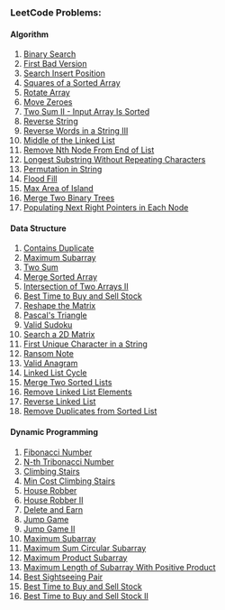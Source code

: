 ### LeetCode Problems:
#### Algorithm
1. [Binary Search](https://github.com/sijuv3/PracticeProject/blob/main/src/main/java/practice/BinarySearch.java)
2. [First Bad Version](https://github.com/sijuv3/PracticeProject/blob/main/src/main/java/practice/FirstBadVersion.java)
3. [Search Insert Position](https://github.com/sijuv3/PracticeProject/blob/main/src/main/java/practice/SearchInsertPosition.java)
4. [Squares of a Sorted Array](https://github.com/sijuv3/PracticeProject/blob/main/src/main/java/practice/SquaresArray.java)
5. [Rotate Array](https://github.com/sijuv3/PracticeProject/blob/main/src/main/java/practice/RotateArray.java)
6. [Move Zeroes](https://github.com/sijuv3/PracticeProject/blob/main/src/main/java/practice/MoveZeroes.java)
7. [Two Sum II - Input Array Is Sorted](https://github.com/sijuv3/PracticeProject/blob/main/src/main/java/practice/TwoSumII.java)
8. [Reverse String](https://github.com/sijuv3/PracticeProject/blob/main/src/main/java/practice/ReverseString.java)
9. [Reverse Words in a String III](https://github.com/sijuv3/PracticeProject/blob/main/src/main/java/practice/ReverseWords.java)
10. [Middle of the Linked List](https://github.com/sijuv3/PracticeProject/blob/main/src/main/java/list/MiddleOfLinkedList.java)
11. [Remove Nth Node From End of List](https://github.com/sijuv3/PracticeProject/blob/main/src/main/java/list/RemoveNthNodeFromEnd.java)
12. [Longest Substring Without Repeating Characters](https://github.com/sijuv3/PracticeProject/blob/main/src/main/java/practice/LongestSubstring.java)
13. [Permutation in String](https://github.com/sijuv3/PracticeProject/blob/main/src/main/java/practice/PermutationString.java)
14. [Flood Fill](https://github.com/sijuv3/PracticeProject/blob/main/src/main/java/traversal/FloodFill.java)
15. [Max Area of Island](https://github.com/sijuv3/PracticeProject/blob/main/src/main/java/traversal/MaxAreaOfIsland.java)
16. [Merge Two Binary Trees](https://github.com/sijuv3/PracticeProject/blob/main/src/main/java/tree/MergeBinaryTrees.java)
17. [Populating Next Right Pointers in Each Node]()

#### Data Structure
1. [Contains Duplicate](https://github.com/sijuv3/PracticeProject/blob/main/src/main/java/practice/ContainsDuplicate.java)
2. [Maximum Subarray](https://github.com/sijuv3/PracticeProject/blob/main/src/main/java/practice/MaximumSubArray.java)
3. [Two Sum](https://github.com/sijuv3/PracticeProject/blob/main/src/main/java/practice/TwoSum.java)
4. [Merge Sorted Array](https://github.com/sijuv3/PracticeProject/blob/main/src/main/java/practice/MergeSortedArray.java)
5. [Intersection of Two Arrays II](https://github.com/sijuv3/PracticeProject/blob/main/src/main/java/practice/IntersectionOfArrays.java)
6. [Best Time to Buy and Sell Stock](https://github.com/sijuv3/PracticeProject/blob/main/src/main/java/practice/BestTimeToBuySellStock.java)
7. [Reshape the Matrix](https://github.com/sijuv3/PracticeProject/blob/main/src/main/java/practice/ReshapeMatrix.java)
8. [Pascal's Triangle](https://github.com/sijuv3/PracticeProject/blob/main/src/main/java/practice/PascalsTriangle.java)
9. [Valid Sudoku](https://github.com/sijuv3/PracticeProject/blob/main/src/main/java/practice/ValidSudoku.java)
10. [Search a 2D Matrix](https://github.com/sijuv3/PracticeProject/blob/main/src/main/java/practice/Search2DMatrix.java)
11. [First Unique Character in a String](https://github.com/sijuv3/PracticeProject/blob/main/src/main/java/practice/FirstUniqueCharacterInString.java)
12. [Ransom Note](https://github.com/sijuv3/PracticeProject/blob/main/src/main/java/practice/RansomNote.java)
13. [Valid Anagram](https://github.com/sijuv3/PracticeProject/blob/main/src/main/java/practice/ValidAnagram.java)
14. [Linked List Cycle]()
15. [Merge Two Sorted Lists](https://github.com/sijuv3/PracticeProject/blob/main/src/main/java/list/MergeLists.java)
16. [Remove Linked List Elements]()
17. [Reverse Linked List]()
18. [Remove Duplicates from Sorted List]()

#### Dynamic Programming
1. [Fibonacci Number](https://github.com/sijuv3/PracticeProject/blob/main/src/main/java/dynamic/Fibonacci.java)
2. [N-th Tribonacci Number](https://github.com/sijuv3/PracticeProject/blob/main/src/main/java/dynamic/Tribonacci.java)
3. [Climbing Stairs](https://github.com/sijuv3/PracticeProject/blob/main/src/main/java/dynamic/ClimbingStairs.java)
4. [Min Cost Climbing Stairs](https://github.com/sijuv3/PracticeProject/blob/main/src/main/java/dynamic/MinCostClimbingStairs.java)
5. [House Robber](https://github.com/sijuv3/PracticeProject/blob/main/src/main/java/dynamic/HouseRobber.java)
6. [House Robber II](https://github.com/sijuv3/PracticeProject/blob/main/src/main/java/dynamic/HouseRobberII.java)
7. [Delete and Earn](https://github.com/sijuv3/PracticeProject/blob/main/src/main/java/dynamic/DeleteAndEarn.java)
8. [Jump Game](https://github.com/sijuv3/PracticeProject/blob/main/src/main/java/dynamic/JumpGame.java)
9. [Jump Game II](https://github.com/sijuv3/PracticeProject/blob/main/src/main/java/dynamic/JumpGameII.java)
10. [Maximum Subarray](https://github.com/sijuv3/PracticeProject/blob/main/src/main/java/practice/MaximumSubArray.java)
11. [Maximum Sum Circular Subarray]()
12. [Maximum Product Subarray]()
13. [Maximum Length of Subarray With Positive Product]()
14. [Best Sightseeing Pair]()
15. [Best Time to Buy and Sell Stock](https://github.com/sijuv3/PracticeProject/blob/main/src/main/java/dynamic/BestTimeToBuySellStock.java)
16. [Best Time to Buy and Sell Stock II](https://github.com/sijuv3/PracticeProject/blob/main/src/main/java/dynamic/BestTimeToBuySellStockII.java)